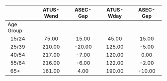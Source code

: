 
|                      |    ATUS-Wend |     ASEC-Gap |    ATUS-Wday |     ASEC-Gap |
| -------------------- | :----------: | :----------: | :----------: | :----------: |
| Age Group            |              |              |              |              |
| &nbsp;&nbsp;15/24    |        75.00 |        15.00 |        45.00 |        15.00 |
| &nbsp;&nbsp;25/39    |       210.00 |       -20.00 |       125.00 |        -5.00 |
| &nbsp;&nbsp;40/54    |       217.00 |        -7.00 |       120.00 |         0.00 |
| &nbsp;&nbsp;55/64    |       216.00 |        -6.00 |       122.00 |        -2.00 |
| &nbsp;&nbsp;65+      |       161.00 |         4.00 |       190.00 |       -10.00 |

